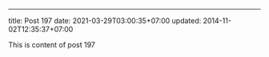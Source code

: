 ---
title: Post 197
date: 2021-03-29T03:00:35+07:00
updated: 2014-11-02T12:35:37+07:00

This is content of post 197